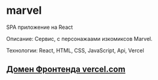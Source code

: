 # marvel
SPA приложение на React  

Описание: Сервис, с персонажаами изкомиксов Marvel.  

Технологии: React, HTML, CSS, JavaScript, Api, Vercel

## [Домен Фронтенда vercel.com](https://marvel-ivory.vercel.app/)